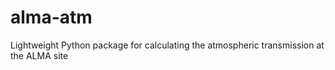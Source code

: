 # alma-atm
Lightweight Python package for calculating the atmospheric transmission at the ALMA site
